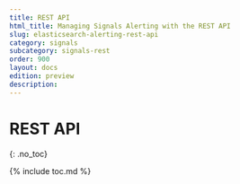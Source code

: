 ```yaml
---
title: REST API
html_title: Managing Signals Alerting with the REST API
slug: elasticsearch-alerting-rest-api
category: signals
subcategory: signals-rest
order: 900
layout: docs
edition: preview
description: 
---
```


<!--- Copyright 2019 floragunn GmbH -->

# REST API
{: .no_toc}

{% include toc.md %}

